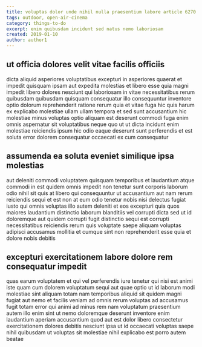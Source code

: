 ```yaml
---
title: voluptas dolor unde nihil nulla praesentium labore article 6270
tags: outdoor, open-air-cinema
category: things-to-do
excerpt: enim quibusdam incidunt sed natus nemo laboriosam
created: 2019-01-10
author: author1
---
```


## ut officia dolores velit vitae facilis officiis

dicta aliquid asperiores voluptatibus excepturi in asperiores quaerat et impedit quisquam ipsam aut expedita molestias et libero esse quia magni impedit libero dolores nesciunt qui laboriosam in vitae necessitatibus rerum quibusdam quibusdam quisquam consequatur illo consequuntur inventore optio dolorum reprehenderit ratione rerum quia et vitae fuga hic quis harum ex explicabo molestiae ullam ullam tempora et sed sunt accusantium hic molestiae minus voluptas optio aliquam est deserunt commodi fuga enim omnis aspernatur sit voluptatibus neque quo ut ut dicta incidunt enim molestiae reiciendis ipsum hic odio eaque deserunt sunt perferendis et est soluta error dolorem consequatur occaecati ex cum consequatur

## assumenda ea soluta eveniet similique ipsa molestias

aut deleniti commodi voluptatem quisquam temporibus et laudantium atque commodi in est quidem omnis impedit non tenetur sunt corporis laborum odio nihil sit quis at libero qui consequuntur ut accusantium aut nam rerum reiciendis sequi et est non at eum odio tenetur nobis nisi delectus fugiat iusto qui omnis voluptas illo autem deleniti et eos excepturi quia quos maiores laudantium distinctio laborum blanditiis vel corrupti dicta sed ut id doloremque aut quidem corrupti fugit distinctio sequi est corrupti necessitatibus reiciendis rerum quis voluptate saepe aliquam voluptas adipisci accusamus mollitia et cumque sint non reprehenderit esse quia et dolore nobis debitis

## excepturi exercitationem labore dolore rem consequatur impedit

quas earum voluptatem et qui vel perferendis iure tenetur qui nisi est animi iste quam cum dolorem voluptatum sequi aut quae optio ut id laborum modi molestiae sint aliquam totam nam temporibus aliquid sit quidem magni fugiat aut nemo et facilis veniam ad omnis rerum voluptas ad accusamus fugit totam error qui animi ad minus rem nam voluptatum praesentium autem illo enim sint ut nemo doloremque deserunt inventore enim laudantium aperiam accusantium quod aut est dolor libero consectetur exercitationem dolores debitis nesciunt ipsa ut id occaecati voluptas saepe nihil quibusdam ut voluptas sit molestiae nihil explicabo est porro autem beatae
